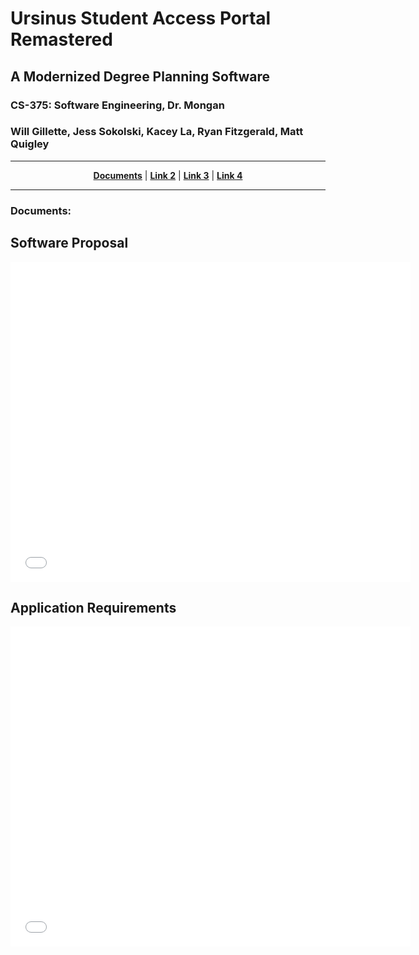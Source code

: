 <!-- Summary Section -->
<h1><b>Ursinus Student Access Portal Remastered</b></h1>
<h2>A Modernized Degree Planning Software</h2>
<h3>CS-375: Software Engineering, Dr. Mongan</h3>
<h3>Will Gillette, Jess Sokolski, Kacey La, Ryan Fitzgerald, Matt Quigley</h3>

----

<!-- Navbar -->
<p align="center">
<strong><a href="#documents">Documents</a></strong>
|
<strong><a href="#link2">Link 2</a></strong>
|
<strong><a href="#link3">Link 3</a></strong>
|
<strong><a href="#link4">Link 4</a></strong>
</p>

----



<!-- Documents Section -->
<h3>Documents:</h3>
<h2>Software Proposal</h2>
<embed src="./Documents/Proposal.pdf" type="application/pdf" width="640" height="512" scale="tofit" />
<br>
<h2>Application Requirements</h2>
<embed src="./Documents/Requirements.pdf" type="application/pdf" width="640" height="512" scale="tofit" />